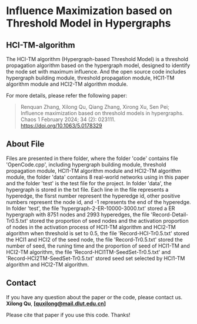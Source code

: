 # Influence Maximization based on Threshold Model in Hypergraphs


## HCI-TM-algorithm
The HCI-TM algorithm (Hypergraph-based Threshold Model) is a threshold propagation algorithm based on the hypergraph model, designed to identify the node set with maximum influence. And the open source code includes hypergraph building module, threshold propagation module, HCI1-TM algorithm module and HCI2-TM algorithm module.

For more details, please refer the following paper:
>Renquan Zhang, Xilong Qu, Qiang Zhang, Xirong Xu, Sen Pei; Influence maximization based on threshold models in hypergraphs. Chaos 1 February 2024; 34 (2): 023111. https://doi.org/10.1063/5.0178329


## About File

Files are presented in there folder, where the folder 'code' contains file 'OpenCode.cpp', including hypergraph building module, threshold propagation module, HCI1-TM algorithm module and HCI2-TM algorithm module, the folder 'data' contains 8 real-world networks using in this paper and the folder 'test' is the test file for the project. In folder 'data', the hypergraph is stored in the txt file. Each line in the file represents a hyperedge, the fisrst number represent the hyperedge id, other positive numbers represent the node id, and -1 represents the end of the hyperedge. In folder 'test', the file 'hypergraph-2-ER-10000-3000.txt' stored a ER hypergraph with 8751 nodes and 2993 hyperedges, the file 'Record-Detail-Tr0.5.txt' stored the proportion of seed nodes and the activation proportion of nodes in the activation process of HCI1-TM algorithm and HCI2-TM algorithm when threshold is set to 0.5, the file 'Record-HCI-Tr0.5.txt' stored the HCI1 and HCI2 of the seed node, the file 'Record-Tr0.5.txt' stored the number of seed, the runing time and the proportion of seed of HCI1-TM and HCI2-TM algorithm, the file 'Record-HCI1TM-SeedSet-Tr0.5.txt' and 'Record-HCI2TM-SeedSet-Tr0.5.txt' stored seed set selected by HCI1-TM algorithm and HCI2-TM algorithm.


## Contact


If you have any question about the paper or the code, please contact us. **Xilong Qu**, **[quxilong@mail.dlut.edu.cn]**

Please cite that paper if you use this code. Thanks!
